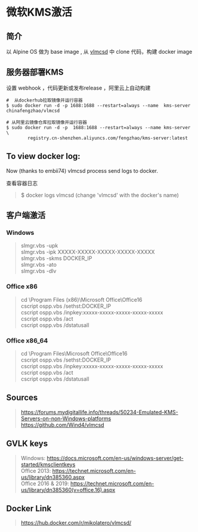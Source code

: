 # 微软KMS激活



## 简介

以 Alpine OS 做为 base image , 从  [vlmcsd](https://github.com/Wind4/vlmcsd) 中 clone 代码，构建 docker image 



## 服务器部署KMS

设置 webhook ，代码更新或发布release ，阿里云上自动构建



```shell
#  从dockerhub拉取镜像并运行容器
$ sudo docker run -d -p 1688:1688 --restart=always --name  kms-server  chinafengzhao/vlmcsd

# 从阿里云镜像仓库拉取镜像并运行容器
$ sudo docker run -d -p  1688:1688 --restart=always --name kms-server \
		registry.cn-shenzhen.aliyuncs.com/fengzhao/kms-server:latest 

```



## To view docker log:
Now (thanks to embii74) vlmcsd process send logs to docker.

查看容器日志

> $ docker logs vlmcsd (change 'vlmcsd' with the docker's name)
>
> 





## 客户端激活

### Windows
>slmgr.vbs -upk  
>slmgr.vbs -ipk XXXXX-XXXXX-XXXXX-XXXXX-XXXXX  
>slmgr.vbs -skms DOCKER_IP  
>slmgr.vbs -ato  
>slmgr.vbs -dlv  

### Office x86
>cd \Program Files (x86)\Microsoft Office\Office16  
>cscript ospp.vbs /sethst:DOCKER_IP  
>cscript ospp.vbs /inpkey:xxxxx-xxxxx-xxxxx-xxxxx-xxxxx  
>cscript ospp.vbs /act  
>cscript ospp.vbs /dstatusall  

### Office x86_64
>cd \Program Files\Microsoft Office\Office16  
>cscript ospp.vbs /sethst:DOCKER_IP  
>cscript ospp.vbs /inpkey:xxxxx-xxxxx-xxxxx-xxxxx-xxxxx  
>cscript ospp.vbs /act  
>cscript ospp.vbs /dstatusall  

## Sources
> https://forums.mydigitallife.info/threads/50234-Emulated-KMS-Servers-on-non-Windows-platforms  
https://github.com/Wind4/vlmcsd

## GVLK keys
> Windows: https://docs.microsoft.com/en-us/windows-server/get-started/kmsclientkeys  
> Office 2013: https://technet.microsoft.com/en-us/library/dn385360.aspx  
> Office 2016 & 2019: https://technet.microsoft.com/en-us/library/dn385360(v=office.16).aspx

## Docker Link
> https://hub.docker.com/r/mikolatero/vlmcsd/
